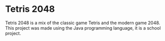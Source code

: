 # Tetris 2048

Tetris 2048 is a mix of the classic game Tetris and the modern game 2048. This project was made using the Java programming language, it is a school project.